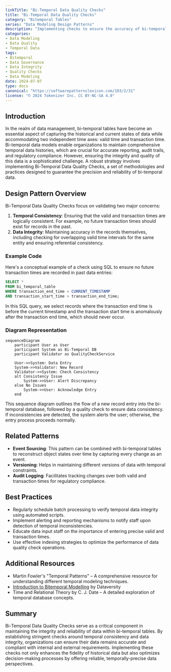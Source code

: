 ```yaml
---
linkTitle: "Bi-Temporal Data Quality Checks"
title: "Bi-Temporal Data Quality Checks"
category: "Bitemporal Tables"
series: "Data Modeling Design Patterns"
description: "Implementing checks to ensure the accuracy of bi-temporal data."
categories:
- Data Modeling
- Data Quality
- Temporal Data
tags:
- Bitemporal
- Data Governance
- Data Integrity
- Quality Checks
- Data Modeling
date: 2024-07-07
type: docs
canonical: "https://softwarepatternslexicon.com/103/2/31"
license: "© 2024 Tokenizer Inc. CC BY-NC-SA 4.0"
---
```


## Introduction

In the realm of data management, bi-temporal tables have become an essential aspect of capturing the historical and current states of data while accommodating two independent time axes: valid time and transaction time. Bi-temporal data models enable organizations to maintain comprehensive temporal data histories, which are crucial for accurate reporting, audit trails, and regulatory compliance. However, ensuring the integrity and quality of this data is a sophisticated challenge. A robust strategy involves implementing Bi-Temporal Data Quality Checks, a set of methodologies and practices designed to guarantee the precision and reliability of bi-temporal data.

## Design Pattern Overview

Bi-Temporal Data Quality Checks focus on validating two major concerns:

1. **Temporal Consistency**: Ensuring that the valid and transaction times are logically consistent. For example, no future transaction times should exist for records in the past.
2. **Data Integrity**: Maintaining accuracy in the records themselves, including checking for overlapping valid time intervals for the same entity and ensuring referential consistency.

### Example Code

Here's a conceptual example of a check using SQL to ensure no future transaction times are recorded in past data entries:

```sql
SELECT *
FROM bi_temporal_table
WHERE transaction_end_time < CURRENT_TIMESTAMP
AND transaction_start_time > transaction_end_time;
```

In this SQL query, we select records where the transaction end time is before the current timestamp and the transaction start time is anomalously after the transaction end time, which should never occur.

### Diagram Representation

```mermaid
sequenceDiagram
    participant User as User
    participant System as Bi-Temporal DB
    participant Validator as QualityCheckService

    User->>System: Data Entry
    System->>Validator: New Record
    Validator->>System: Check Consistency
    alt Consistency Issue
        System->>User: Alert Discrepancy
    else No Issues
        System->>User: Acknowledge Entry
    end
```

This sequence diagram outlines the flow of a new record entry into the bi-temporal database, followed by a quality check to ensure data consistency. If inconsistencies are detected, the system alerts the user; otherwise, the entry process proceeds normally.

## Related Patterns

- **Event Sourcing**: This pattern can be combined with bi-temporal tables to reconstruct object states over time by capturing every change as an event.
- **Versioning**: Helps in maintaining different versions of data with temporal constraints.
- **Audit Logging**: Facilitates tracking changes over both valid and transaction times for regulatory compliance.

## Best Practices

- Regularly schedule batch processing to verify temporal data integrity using automated scripts.
- Implement alerting and reporting mechanisms to notify staff upon detection of temporal inconsistencies.
- Educate data input staff on the importance of entering precise valid and transaction times.
- Use effective indexing strategies to optimize the performance of data quality check operations.

## Additional Resources

- Martin Fowler's "Temporal Patterns" – A comprehensive resource for understanding different temporal modeling techniques.
- [Introduction to Bitemporal Modelling](https://www.dataversity.net) by Dataversity
- Time and Relational Theory by C. J. Date – A detailed exploration of temporal database concepts.

## Summary

Bi-Temporal Data Quality Checks serve as a critical component in maintaining the integrity and reliability of data within bi-temporal tables. By establishing stringent checks around temporal consistency and data integrity, organizations can ensure their data remains accurate and compliant with internal and external requirements. Implementing these checks not only enhances the fidelity of historical data but also optimizes decision-making processes by offering reliable, temporally-precise data perspectives.
